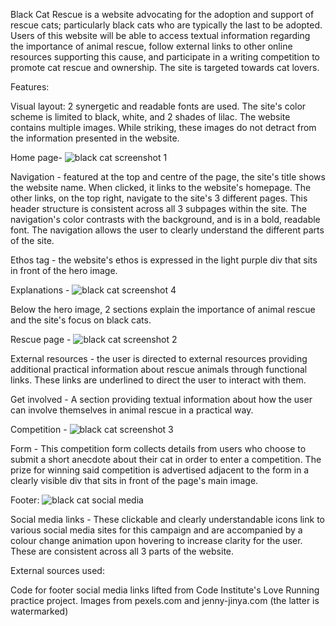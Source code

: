 Black Cat Rescue is a website advocating for the adoption and support of rescue cats; particularly black cats who are typically the last to be adopted.
Users of this website will be able to access textual information regarding the importance of animal rescue, follow external links to other online resources supporting this cause, and participate in a writing competition to promote cat rescue and ownership. The site is targeted towards cat lovers.

Features:

Visual layout: 2 synergetic and readable fonts are used.
The site's color scheme is limited to black, white, and 2 shades of lilac.
The website contains multiple images. While striking, these images do not detract from the information presented in the website.

Home page- ![black cat screenshot 1](https://user-images.githubusercontent.com/94368193/150524860-7a9934d3-a762-47fb-82bb-0c31b80f6570.png)

Navigation - featured at the top and centre of the page, the site's title shows the website name. When clicked, it links to the website's homepage.
The other links, on the top right, navigate to the site's 3 different pages.
This header structure is consistent across all 3 subpages within the site.
The navigation's color contrasts with the background, and is in a bold, readable font. 
The navigation allows the user to clearly understand the different parts of the site. 

Ethos tag - the website's ethos is expressed in the light purple div that sits in front of the hero image.

Explanations - ![black cat screenshot 4](https://user-images.githubusercontent.com/94368193/150525498-688eae00-2095-4c6a-aa34-81e4a8f21ee8.png)

Below the hero image, 2 sections explain the importance of animal rescue and the site's focus on black cats. 

Rescue page - ![black cat screenshot 2](https://user-images.githubusercontent.com/94368193/150524932-792bf7f0-6865-4e64-8699-abfee3a68cfd.png)

External resources - the user is directed to external resources providing additional practical information about rescue animals through functional links. These links are underlined to direct the user to interact with them.

Get involved - A section providing textual information about how the user can involve themselves in animal rescue in a practical way. 

Competition - ![black cat screenshot 3](https://user-images.githubusercontent.com/94368193/150525098-f04a5caa-f6e0-4493-ae9e-803782225491.png)

Form - This competition form collects details from users who choose to submit a short anecdote about their cat in order to enter a competition. 
The prize for winning said competition is advertised adjacent to the form in a clearly visible div that sits in front of the page's main image. 

Footer: ![black cat social media](https://user-images.githubusercontent.com/94368193/150525206-fc452b0d-abe1-40d5-918a-8154e31c913c.png)

Social media links - These clickable and clearly understandable icons link to various social media sites for this campaign and are accompanied by a colour change animation upon hovering to increase clarity for the user. These are consistent across all 3 parts of the website.

External sources used:

Code for footer social media links lifted from Code Institute's Love Running practice project.
Images from pexels.com and jenny-jinya.com (the latter is watermarked)
